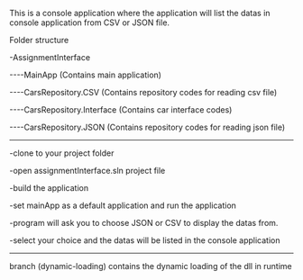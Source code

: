 This is a console application where the application will list the datas in console application from CSV or JSON file.


Folder structure

-AssignmentInterface

----MainApp (Contains main application)

----CarsRepository.CSV (Contains repository codes for reading csv file)

----CarsRepository.Interface (Contains car interface codes)

----CarsRepository.JSON (Contains repository codes for reading json file)
	

---------------------------------------------------------------------
-clone to your project folder

-open assignmentInterface.sln project file

-build the application

-set mainApp as a default application and run the application

-program will ask you to choose JSON or CSV to display the datas from.

-select your choice and the datas will be listed in the console application

-------------------------------------------------------------------------

branch (dynamic-loading) contains the dynamic loading of the dll in runtime 
